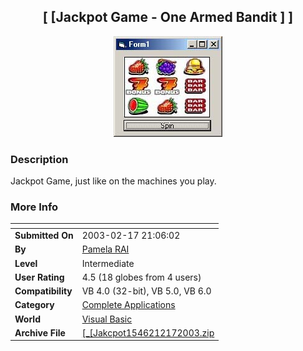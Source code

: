 ﻿<div align="center">

## \[ \[Jackpot Game \- One Armed Bandit  \] \]

<img src="PIC2003217212359663.jpg">
</div>

### Description

Jackpot Game, just like on the machines you play.
 
### More Info
 


<span>             |<span>
---                |---
**Submitted On**   |2003-02-17 21:06:02
**By**             |[Pamela RAI](https://github.com/Planet-Source-Code/PSCIndex/blob/master/ByAuthor/pamela-rai.md)
**Level**          |Intermediate
**User Rating**    |4.5 (18 globes from 4 users)
**Compatibility**  |VB 4\.0 \(32\-bit\), VB 5\.0, VB 6\.0
**Category**       |[Complete Applications](https://github.com/Planet-Source-Code/PSCIndex/blob/master/ByCategory/complete-applications__1-27.md)
**World**          |[Visual Basic](https://github.com/Planet-Source-Code/PSCIndex/blob/master/ByWorld/visual-basic.md)
**Archive File**   |[\[\_\[Jakcpot1546212172003\.zip](https://github.com/Planet-Source-Code/pamela-rai-jackpot-game-one-armed-bandit__1-43309/archive/master.zip)








